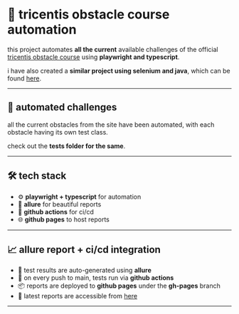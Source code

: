# 🧪 tricentis obstacle course automation

this project automates **all the current** available challenges of the
official [tricentis obstacle course](https://obstaclecourse.tricentis.com/Obstacles/List) using **playwright and
typescript**.

i have also created a **similar project using selenium and java**, which can be
found [here](https://github.com/harshitBhardwaj97/Tricentis-Tosca-Obstacle-Course-Selenium-Java-Allure).

---

## 🧩 automated challenges

all the current obstacles from the site have been automated, with each obstacle having its own test class.

check out the **tests folder for the same**.

---

## 🛠️ tech stack

- ⚙️ **playwright + typescript** for automation
- 📸 **allure** for beautiful reports
- 🧪 **github actions** for ci/cd
- 🌐 **github pages** to host reports

---

## 📈 allure report + ci/cd integration

- 🧾 test results are auto-generated using **allure**
- 🚀 on every push to main, tests run via **github actions**
- 📦 reports are deployed to **github pages** under the **gh-pages** branch
- 🔗 latest reports are accessible from
  [here](https://harshitbhardwaj97.github.io/tricentis-tosca-obstacle-course-playwright-typescript)

---